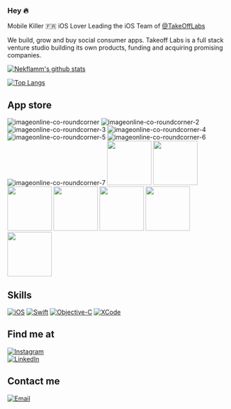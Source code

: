 ### Hey 🔥

Mobile Killer 🇫🇷 iOS Lover
Leading the iOS Team of [@TakeOffLabs](https://www.takeoff-labs.com) 

We build, grow and buy social consumer apps. Takeoff Labs is a full stack venture studio building its own products, funding and acquiring promising companies.

[![Nekflamm's github stats](https://github-readme-stats.vercel.app/api?username=nekflamm&count_private=true&show_icons=true&theme=dark)](https://github.com/nekflamm/github-readme-stats)

[![Top Langs](https://github-readme-stats.vercel.app/api/top-langs/?username=nekflamm&theme=dark&langs_count=3&layout=compact)](https://github.com/nekflamm/github-readme-stats)

## App store
![imageonline-co-roundcorner](https://user-images.githubusercontent.com/10321963/130106497-79668f5a-7af6-4cb9-a748-c3cb0e5818f8.png)
![imageonline-co-roundcorner-2](https://user-images.githubusercontent.com/10321963/130106509-0d48fa14-568b-4fba-852e-680b53afba71.png)
![imageonline-co-roundcorner-3](https://user-images.githubusercontent.com/10321963/130106523-48fe63d8-fc6b-419c-9995-4a856ee72446.png)
![imageonline-co-roundcorner-4](https://user-images.githubusercontent.com/10321963/130106548-99ed396f-879d-4c9d-b7c7-9f4397e943ba.png)
![imageonline-co-roundcorner-5](https://user-images.githubusercontent.com/10321963/130106559-f4bfd26b-4508-4560-a0b0-a8a069b401e7.png)
![imageonline-co-roundcorner-6](https://user-images.githubusercontent.com/10321963/130106568-0a3957db-3955-41aa-9e87-b018ca0bb217.png)
![imageonline-co-roundcorner-7](https://user-images.githubusercontent.com/10321963/130106575-bb7e2642-7b53-4422-87ac-926607c20928.png)
<img src="https://user-images.githubusercontent.com/10321963/130106497-79668f5a-7af6-4cb9-a748-c3cb0e5818f8.png" width="100" height="100">
<img src="https://user-images.githubusercontent.com/10321963/130106509-0d48fa14-568b-4fba-852e-680b53afba71.png" width="100" height="100">
<img src="https://user-images.githubusercontent.com/10321963/130106523-48fe63d8-fc6b-419c-9995-4a856ee72446.png" width="100" height="100">
<img src="https://user-images.githubusercontent.com/10321963/130106548-99ed396f-879d-4c9d-b7c7-9f4397e943ba.png" width="100" height="100">
<img src="https://user-images.githubusercontent.com/10321963/130106568-0a3957db-3955-41aa-9e87-b018ca0bb217.png" width="100" height="100">
<img src="(https://user-images.githubusercontent.com/10321963/130106559-f4bfd26b-4508-4560-a0b0-a8a069b401e7.png" width="100" height="100">
<img src="(https://user-images.githubusercontent.com/10321963/130106575-bb7e2642-7b53-4422-87ac-926607c20928.png" width="100" height="100">



## Skills

[![iOS](https://img.shields.io/badge/iOS-3DDC84?style=for-the-badge&logo=apple&logoColor=white&labelColor=101010)]()
[![Swift](https://img.shields.io/badge/Swift-0095D5?style=for-the-badge&logo=swift&logoColor=white&labelColor=101010)]()
[![Objective-C](https://img.shields.io/badge/Objective_C-0095D5?style=for-the-badge&logo=swift&logoColor=white&labelColor=101010)]()
[![XCode](https://img.shields.io/badge/XCode-3DDC84?style=for-the-badge&logo=xcode&logoColor=white&labelColor=101010)]()


## Find me at
[![Instagram](https://img.shields.io/badge/Instagram-@nekflamm-E4405F?style=for-the-badge&logo=instagram&logoColor=white&labelColor=101010)](https://instagram.com/nekflamm)
</br>
[![LinkedIn](https://img.shields.io/badge/LinkedIn-@Kevin_Empociello-0077B5?style=for-the-badge&logo=linkedin&logoColor=white&labelColor=101010)](https://www.linkedin.com/in/kévin-empociello-🔥-530a8bb2/)


## Contact me
[![Email](https://img.shields.io/badge/kevin@nekkar.space-my_personal_email-EC5252?style=for-the-badge&logo=gmail&logoColor=white&labelColor=101010)](mailto:kevin@nekkar.space)

<!--
**nekflamm/nekflamm** is a ✨ _special_ ✨ repository because its `README.md` (this file) appears on your GitHub profile.

Here are some ideas to get you started:

- 🔭 I’m currently working on ...
- 🌱 I’m currently learning ...
- 👯 I’m looking to collaborate on ...
- 🤔 I’m looking for help with ...
- 💬 Ask me about ...
- 📫 How to reach me: ...
- 😄 Pronouns: ...
- ⚡ Fun fact: ...
-->
